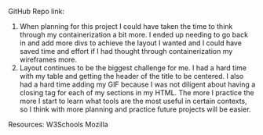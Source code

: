 GitHub Repo link:

1) When planning for this project I could have taken the time to think through my containerization a bit more. I ended up needing to go back in and add more divs to achieve the layout I wanted and I could have saved time and effort if I had thought through containerization my wireframes more. 
2) Layout continues to be the biggest challenge for me. I had a hard time with my table and getting the header of the title to be centered. I also had a hard time adding my GIF because I was not diligent about having a closing tag for each of my sections in my HTML. The more I practice the more I start to learn what tools are the most useful in certain contexts, so I think with more planning and practice future projects will be easier.


Resources:
W3Schools 
Mozilla
